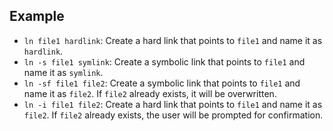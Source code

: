## Example

- `ln file1 hardlink`: Create a hard link that points to `file1` and name it as `hardlink`.
- `ln -s file1 symlink`: Create a symbolic link that points to `file1` and name it as `symlink`.
- `ln -sf file1 file2`: Create a symbolic link that points to `file1` and name it as `file2`. If `file2` already exists, it will be overwritten.
- `ln -i file1 file2`: Create a hard link that points to `file1` and name it as `file2`. If `file2` already exists, the user will be prompted for confirmation.
